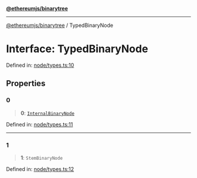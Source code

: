 [**@ethereumjs/binarytree**](../README.md)

***

[@ethereumjs/binarytree](../README.md) / TypedBinaryNode

# Interface: TypedBinaryNode

Defined in: [node/types.ts:10](https://github.com/ethereumjs/ethereumjs-monorepo/blob/master/packages/binarytree/src/node/types.ts#L10)

## Properties

### 0

> **0**: [`InternalBinaryNode`](../classes/InternalBinaryNode.md)

Defined in: [node/types.ts:11](https://github.com/ethereumjs/ethereumjs-monorepo/blob/master/packages/binarytree/src/node/types.ts#L11)

***

### 1

> **1**: `StemBinaryNode`

Defined in: [node/types.ts:12](https://github.com/ethereumjs/ethereumjs-monorepo/blob/master/packages/binarytree/src/node/types.ts#L12)
